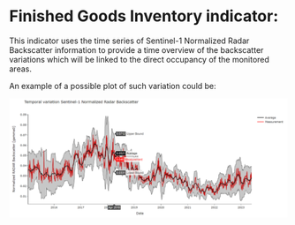 
# Finished Goods Inventory indicator: 
This indicator uses the time series of Sentinel-1 Normalized Radar Backscatter information to provide a time overview of the backscatter variations which will be linked to the direct occupancy of the monitored areas.


An example of a possible plot of such variation could be: 
<p><center> <img src="images/E8_ts_sample.png" width="700"/> </p></center>
